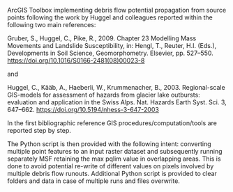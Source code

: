 ArcGIS Toolbox implementing debris flow potential propagation from source points following the work by Huggel and colleagues reported within the following two main references:

Gruber, S., Huggel, C., Pike, R., 2009. Chapter 23 Modelling Mass Movements and Landslide Susceptibility, in: Hengl, T., Reuter, H.I. (Eds.), Developments in Soil Science, Geomorphometry. Elsevier, pp. 527–550. https://doi.org/10.1016/S0166-2481(08)00023-8

and

Huggel, C., Kääb, A., Haeberli, W., Krummenacher, B., 2003. Regional-scale GIS-models for assessment of hazards from glacier lake outbursts: evaluation and application in the Swiss Alps. Nat. Hazards Earth Syst. Sci. 3, 647–662. https://doi.org/10.5194/nhess-3-647-2003

In the first bibliographic reference GIS procedures/computation/tools are reported step by step.

The Python script is then provided with the following intent: converting multiple point features to an input raster dataset and subsequently running separately MSF retaining the max pqlim value in overlapping areas.
This is done to avoid  potential re-write of different values on pixels involved by multiple debris flow runouts.
Additional Python script is provided to clear folders and data in case of multiple runs and files overwrite.

